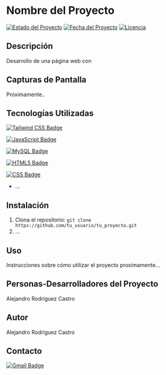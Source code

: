 # Nombre del Proyecto

[![Estado del Proyecto](https://img.shields.io/badge/Estado-En%20Desarrollo-yellow)](https://github.com/AlejandroRC-Github/Proyecto_Final)
[![Fecha del Proyecto](https://img.shields.io/badge/Fecha-Proyecto%20Inicio%3A%20May%202022-blueviolet)](https://tu_proyecto.com)
[![Licencia](https://img.shields.io/badge/Licencia-MIT-blue.svg)](https://opensource.org/licenses/MIT)

## Descripción
Desarrollo de una página web con 

## Capturas de Pantalla

Próximamente..

## Tecnologías Utilizadas

[![Tailwind CSS Badge](https://img.shields.io/badge/Tailwind_CSS-38B2AC?style=for-the-badge&logo=tailwind-css&logoColor=white)](https://tailwindcss.com/)

[![JavaScript Badge](https://img.shields.io/badge/JavaScript-323330?style=for-the-badge&logo=javascript&logoColor=F7DF1E)](https://developer.mozilla.org/es/docs/Web/JavaScript)

[![MySQL Badge](https://img.shields.io/badge/MySQL-005C84?style=for-the-badge&logo=mysql&logoColor=white)](https://www.mysql.com/)

[![HTML5 Badge](https://img.shields.io/badge/HTML5-E34F26?style=for-the-badge&logo=html5&logoColor=white)](https://developer.mozilla.org/es/docs/Web/HTML)

[![CSS Badge](https://img.shields.io/badge/CSS-239120?style=for-the-badge&logo=css3&logoColor=white)](https://developer.mozilla.org/es/docs/Web/CSS)

- ...

## Instalación
1. Clona el repositorio: `git clone https://github.com/tu_usuario/tu_proyecto.git`
2. ...

## Uso
Instrucciones sobre cómo utilizar el proyecto proximamente...

## Personas-Desarrolladores del Proyecto
Alejandro Rodríguez Castro

## Autor
Alejandro Rodríguez Castro

## Contacto
[![Gmail Badge](https://img.shields.io/badge/Gmail-D14836?style=for-the-badge&logo=gmail&logoColor=white)](mailto:Alejandro.rguez.castro@gmail.com)

